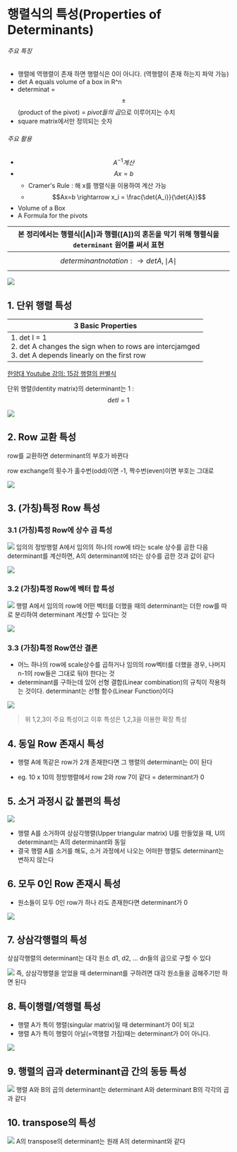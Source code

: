# 행렬식의 특성(Properties of Determinants)

###### 주요 특징 
- 행렬에 역행렬이 존재 하면 행렬식은 0이 아니다. (역행렬이 존재 하는지 파악 가능)
- det A equals volume of a box in R^n
- determinat = $$\pm $$ (product of the pivot) = *pivot들의 곱*으로 이루어지는 수치
- square matrix에서만 정의되는 숫자
 




###### 주요 활용 
- $$ A^{-1}계산 $$
- $$ Ax =b $$ 
    - Cramer's Rule : 해 x를 행렬식을 이용하여 계산 가능 
    - $$Ax=b \rightarrow x_i = \frac{\det{A_i}}{\det{A}}$$
- Volume of a Box
- A Formula for the pivots 


|본 정리에서는 행렬식(\|A\|)과 행렬([A])의 혼돈을 막기 위해 행렬식을 `determinant` 원어를 써서 표현|
|-|
|$$ determinant notation: \rightarrow det A, \mid{A}\mid $$|

![](http://i.imgur.com/LsWApHW.png)



## 1. 단위 행렬 특성
|3 Basic Properties|
|-|
|1. det I = 1 <br>2. det A changes the sign when to rows are intercjamged <br> 3. det A depends linearly on the first row|


[한양대 Youtube 강의: 15강 행렬의 판별식](https://youtu.be/mbPObLcqlXQ?t=25m8s)

단위 행렬(Identity matrix)의 determinant는 1 : $$det I = 1$$

![](http://cfile8.uf.tistory.com/image/216532335901824C18E1FD)

## 2. Row 교환 특성 

row를 교환하면 determinant의 부호가 바뀐다

row exchange의 횟수가 홀수번(odd)이면 -1, 짝수번(even)이면 부호는 그대로

![](http://cfile3.uf.tistory.com/image/2311FE37590183001D8456)

## 3. (가칭)특정 Row 특성  

### 3.1 (가칭)특정 Row에 상수 곱 특성

![](http://cfile2.uf.tistory.com/image/2411A842590185600110A0)
임의의 정방행렬 A에서 임의의 하나의 row에 t라는 scale 상수를 곱한 다음 determinant를 계산하면, A의 determinant에 t라는 상수를 곱한 것과 값이 같다

![](http://cfile2.uf.tistory.com/image/2411A842590185600110A0)

### 3.2 (가칭)특정 Row에 벡터 합 특성

![](http://cfile28.uf.tistory.com/image/2527EA3E59018BE724F3DD)
행렬 A에서 임의의 row에 어떤 벡터를 더했을 때의 determinant는 더한 row를 따로 분리하여 determinant 계산할 수 있다는 것

![](http://cfile9.uf.tistory.com/image/257FC24159018C670F9850)


### 3.3 (가칭)특정 Row연산 결론 
- 어느 하나의 row에 scale상수를 곱하거나 임의의 row벡터를 더했을 경우, 나머지 n-1의 row들은 그대로 둬야 한다는 것
- determinant를 구하는데 있어 선형 결합(Linear combination)의 규칙이 작용하는 것이다. determinant는 선형 함수(Linear Function)이다

![](http://cfile7.uf.tistory.com/image/215AB9395901940E1AEB35)


> 위 1,2,3이 주요 특성이고 이후 특성은 1,2,3을 이용한 확장 특성 

## 4. 동일 Row 존재시 특성 
- 행렬 A에 똑같은 row가 2개 존재한다면 그 행렬의 determinant는 0이 된다

- eg. 10 x 10의 정방행렬에서 row 2와 row 7이 같다 = determinant가 0

## 5. 소거 과정시 값 불편의 특성
![](http://cfile27.uf.tistory.com/image/2471D8475901E9A70F2B64)

- 행렬 A를 소거하여 상삼각행렬(Upper triangular matrix) U를 만들었을 때, U의 determinant는 A의 determinant와 동일
- 결국 행렬 A를 소거를 해도, 소거 과정에서 나오는 어떠한 행렬도 determinant는 변하지 않는다

## 6. 모두 0인 Row 존재시 특성 
- 원소들이 모두 0인 row가 하나 라도 존재한다면 determinant가 0

![](http://cfile3.uf.tistory.com/image/212D054B5901F8302FF789)

## 7. 상삼각행렬의 특성 
상삼각행렬의 determinant는 대각 원소 d1, d2, ... dn들의 곱으로 구할 수 있다

![](http://cfile5.uf.tistory.com/image/2534B047590202621619F3)
즉, 상삼각행렬을 얻었을 때 determinant를 구하려면 대각 원소들을 곱해주기만 하면 된다

## 8. 특이행렬/역행렬 특성 
- 행렬 A가 특이 행렬(singular matrix)일 때 determinant가 0이 되고
- 행렬 A가 특이 행렬이 아닐(=역행렬 가짐)때는 determinant가 0이 아니다. 

![](http://cfile6.uf.tistory.com/image/2323EB4A5902E04E2F4299)

## 9. 행렬의 곱과 determinant곱 간의 동등 특성
![](http://cfile29.uf.tistory.com/image/23591B4B5902BD062677E4)
행렬 A와 B의 곱의 determinant는 determinant A와 determinant B의 각각의 곱과 같다

## 10. transpose의 특성

![](http://cfile21.uf.tistory.com/image/22402A475902D0D8033126)
A의 transpose의 determinant는 원래 A의 determinant와 같다
